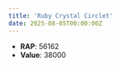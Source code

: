 ```yaml
---
title: 'Ruby Crystal Circlet'
date: 2025-08-05T00:00:00Z
---
```

- **RAP**: 56162
- **Value**: 38000
